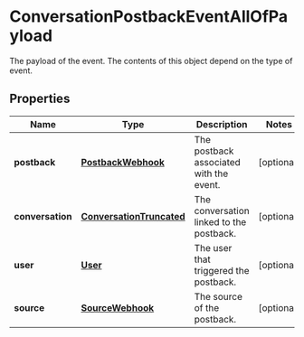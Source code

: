 

# ConversationPostbackEventAllOfPayload

The payload of the event. The contents of this object depend on the type of event.
## Properties

Name | Type | Description | Notes
------------ | ------------- | ------------- | -------------
**postback** | [**PostbackWebhook**](PostbackWebhook.md) | The postback associated with the event. |  [optional]
**conversation** | [**ConversationTruncated**](ConversationTruncated.md) | The conversation linked to the postback. |  [optional]
**user** | [**User**](User.md) | The user that triggered the postback. |  [optional]
**source** | [**SourceWebhook**](SourceWebhook.md) | The source of the postback. |  [optional]



